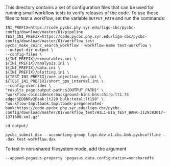 This directory contains a set of configuration files that can be used for
running small workflow tests to verify releases of the code. To use these
files to test a workflow, set the variable ```OUTPUT_PATH``` and run the
commands:
```shell
INI_PREFIX=https://code.pycbc.phy.syr.edu/ligo-cbc/pycbc-config/download/master/O1/pipeline
TEST_INI_PREFIX=https://code.pycbc.phy.syr.edu/ligo-cbc/pycbc-config/download/master/O1/workflow_test
pycbc_make_coinc_search_workflow --workflow-name test-workflow \
--output-dir output \
--config-files \
${INI_PREFIX}/executables.ini \
${INI_PREFIX}/analysis.ini \
${INI_PREFIX}/data.ini \
${INI_PREFIX}/plotting.ini \
${TEST_INI_PREFIX}/one_injection_run.ini \
${TEST_INI_PREFIX}/short_gps_interval.ini \
--config-overrides \
"results_page:output-path:${OUTPUT_PATH}" \
"workflow-coincidence:background-bins:bns:chirp:lt1.74 edge:SEOBNRv2Peak:lt220 bulk:total:lt150" \
"workflow-tmpltbank:tmpltbank-pregenerated-bank:https://code.pycbc.phy.syr.edu/ligo-cbc/pycbc-config/download/master/O1/workflow_test/H1L1-BIG_TEST_BANK-1129383017-1371600.xml.gz"

cd output/

pycbc_submit_dax --accounting-group ligo.dev.o1.cbc.bbh.pycbcoffline --dax test-workflow.dax
```
To test in non-shared filesystem mode, add the argument 
```shell
--append-pegasus-property 'pegasus.data.configuration=nonsharedfs'
```